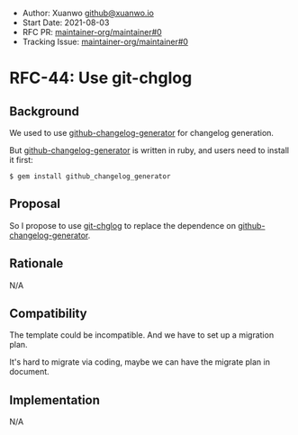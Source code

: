 - Author: Xuanwo <github@xuanwo.io>
- Start Date: 2021-08-03
- RFC PR: [maintainer-org/maintainer#0](https://github.com/maintainer-org/maintainer/issues/0)
- Tracking Issue: [maintainer-org/maintainer#0](https://github.com/maintainer-org/maintainer/issues/0)

# RFC-44: Use git-chglog

## Background

We used to use [github-changelog-generator] for changelog generation.

But [github-changelog-generator] is written in ruby, and users need to install it first:

```shell
$ gem install github_changelog_generator
```

## Proposal

So I propose to use [git-chglog] to replace the dependence on [github-changelog-generator].

## Rationale

N/A

## Compatibility

The template could be incompatible. And we have to set up a migration plan.

It's hard to migrate via coding, maybe we can have the migrate plan in document.

## Implementation

N/A

[github-changelog-generator]: https://github.com/github-changelog-generator/github-changelog-generator
[git-chglog]: https://github.com/git-chglog/git-chglog
